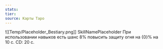 ```yaml
---
stats: 
tier: 
source: Карты Таро
---
```

![[Temp/Placeholder_Bestiary.png]]
SkillNamePlaceholder
При использовании навыков есть шанс 8% повысить защиту огня на {0}% на 10 с. CD: 20 с.
